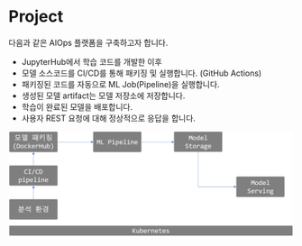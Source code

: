 # Project

다음과 같은 AIOps 플랫폼을 구축하고자 합니다.

- JupyterHub에서 학습 코드를 개발한 이후
- 모델 소스코드를 CI/CD를 통해 패키징 및 실행합니다. (GitHub Actions)
- 패키징된 코드를 자동으로 ML Job(Pipeline)을 실행합니다.
- 생성된 모델 artifact는 모델 저장소에 저장합니다.
- 학습이 완료된 모델을 배포합니다.
- 사용자 REST 요청에 대해 정상적으로 응답을 합니다.

![](project.png)
